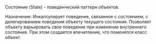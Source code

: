 Состояние (State) - поведенческий паттерн объектов.

Назначение: Инкапсулирует поведение, связанное с состоянием, с делегированием поведения объекту текущего состояния. Позволяет объекту варьировать свое поведение при изменении внутреннего  состояния. При этом создается впечатление, что поменялся класс объект.
